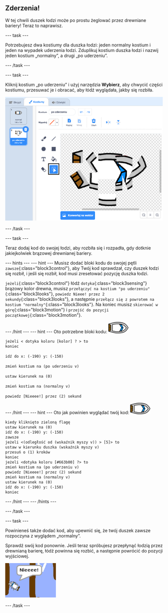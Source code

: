 ## Zderzenia!

W tej chwili duszek łodzi może po prostu żeglować przez drewniane bariery! Teraz to naprawisz.

--- task ---

Potrzebujesz dwa kostiumy dla duszka łodzi: jeden normalny kostium i jeden na wypadek uderzenia łodzi. Zduplikuj kostium duszka łodzi i nazwij jeden kostium „normalny”, a drugi „po uderzeniu”.

--- /task ---

--- task ---

Kliknij kostium „po uderzeniu” i użyj narzędzia **Wybierz**, aby chwycić części kostiumu, przesuwać je i obracać, aby łódź wyglądała, jakby się rozbiła.

![zrzut ekranu](images/boat-hit-costume-annotated.png)

--- /task ---

--- task ---

Teraz dodaj kod do swojej łodzi, aby rozbiła się i rozpadła, gdy dotknie jakiejkolwiek brązowej drewnianej bariery.

--- hints ---
 --- hint --- Musisz dodać bloki kodu do swojej pętli `zawsze`{:class="block3control"}, aby Twój kod sprawdzał, czy duszek łodzi się rozbił, i jeśli się rozbił, kod musi zresetować pozycję duszka łodzi.

`jeżeli`{:class="block3control"} łódź `dotyka`{:class="block3sensing"} brązowy kolor drewna, musisz `przełączyć na kostium "po uderzeniu"`{:class="block3looks"}, `powiedz Nieee! przez 2 sekundy`{:class="block3looks"}, a następnie `przełącz się z powrotem na kostium "normalny"`{:class="block3looks"}. Na koniec musisz `skierować w górę`{:class="block3motion"} i `przejść do pozycji początkowej`{:class="block3motion"}.

--- /hint --- --- hint --- Oto potrzebne bloki kodu: ![duszek łodzi](images/boat_resize.png)

```blocks3
jeżeli < dotyka koloru [kolor] ? > to
koniec

idź do x: (-190) y: (-150)

zmień kostium na (po uderzeniu v)

ustaw kierunek na (0)

zmień kostium na (normalny v)

powiedz [Nieeee!] przez (2) sekund
```

--- /hint --- --- hint --- Oto jak powinien wyglądać twój kod: ![duszek łodzi](images/boat_resize.png)

```blocks3
kiedy kliknięto zieloną flagę
ustaw kierunek na (0)
idź do x: (-190) y: (-150)
zawsze
jeżeli <(odległość od (wskaźnik myszy v)) > [5]> to
ustaw w kierunku duszka (wskaźnik myszy v)
przesuń o (1) kroków
koniec
jeżeli <dotyka koloru [#663b00] ?> to
zmień kostium na (po uderzeniu v)
powiedz [Nieeee!] przez (2) sekund
zmień kostium na (normalny v)
ustaw kierunek na (0)
idź do x: (-190) y: (-150)
koniec
```

--- /hint --- --- /hints ---

--- /task ---

--- task ---

Powinieneś także dodać kod, aby upewnić się, że twój duszek zawsze rozpoczyna z wyglądem „normalny”.

Sprawdź swój kod ponownie. Jeśli teraz spróbujesz przepłynąć łodzią przez drewnianą barierę, łódź powinna się rozbić, a następnie powrócić do pozycji wyjściowej.

![zrzut ekranu](images/boat-crash.png)

--- /task ---